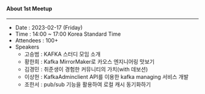 #### About 1st Meetup
---
* Date : 2023-02-17 (Friday)
* Time : 14:00 ~ 17:00 Korea Standard Time
* Attendees : 100+
* Speakers
    * 고승범 : KAFKA 스터디 모임 소개
    * 황한희 : Kafka MirrorMaker로 카오스 엔지니어링 맛보기 
    * 김경민 : 취준생이 경험한 커뮤니티의 가치(with 데보션)
    * 이상헌 : KafkaAdminclient API를 이용한 kafka managing 서비스 개발
    * 조한서 : pub/sub 기능을 활용하여 로컬 캐시 동기화하기